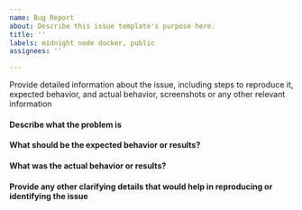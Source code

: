 ```yaml
---
name: Bug Report
about: Describe this issue template's purpose here.
title: ''
labels: midnight node docker, public
assignees: ''

---
```


Provide detailed information about the issue, including steps to reproduce it, expected behavior, and actual behavior, screenshots or any other relevant information

#### Describe what the problem is

#### What should be the expected behavior or results?

#### What was the actual behavior or results? 

#### Provide any other clarifying details that would help in reproducing or identifying the issue
